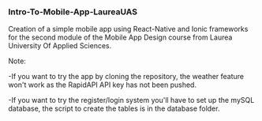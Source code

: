 ### Intro-To-Mobile-App-LaureaUAS ###

Creation of a simple mobile app using React-Native and Ionic frameworks for the second module of the Mobile App Design course from Laurea University Of Applied Sciences.

Note:

  -If you want to try the app by cloning the repository, the weather feature won't work as the RapidAPI API key has not been pushed.            
  
  -If you want to try the register/login system you'll have to set up the mySQL database, the script to create the tables is in the database folder.
